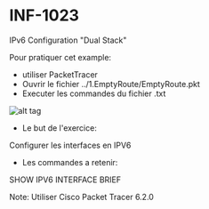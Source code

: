 # INF-1023

IPv6 Configuration "Dual Stack"

Pour pratiquer cet example:
- utiliser PacketTracer
- Ouvrir le fichier ../1.EmptyRoute/EmptyRoute.pkt
- Executer les commandes du fichier .txt

![alt tag](https://github.com/setrar/INF-1023/blob/master/1.IPV6/IPv6.png)

* Le but de l'exercice:

Configurer les interfaces en IPV6

* Les commandes a retenir:

SHOW IPV6 INTERFACE BRIEF 

Note: Utiliser Cisco Packet Tracer 6.2.0

